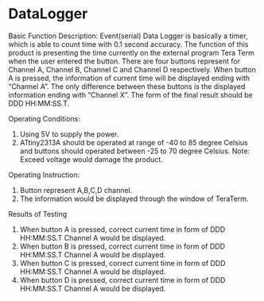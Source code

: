 # DataLogger
Basic Function Description:
Event(serial) Data Logger is basically a timer, which is able to count time with 0.1 second accuracy. The function of this product is presenting the time currently on the external program Tera Term when the user entered the button. There are four buttons represent for Channel A, Channel B, Channel C and Channel D respectively. When button A is pressed, the information of current time will be displayed ending with “Channel A”. The only difference between these buttons is the displayed information ending with “Channel X”. The form of the final result should be DDD HH:MM:SS.T.

Operating Conditions:
1. Using 5V to supply the power.
2. ATtiny2313A should be operated at range of -40 to 85 degree Celsius and buttons should operated between -25 to 70 degree Celsius.
  Note:
      Exceed voltage would damage the product.
      
Operating Instruction:
1. Button represent A,B,C,D channel.
2. The information would be displayed through the window of TeraTerm.

Results of Testing
1. When button A is pressed, correct current time in form of DDD HH:MM:SS.T Channel A would be displayed.
2. When button B is pressed, correct current time in form of DDD HH:MM:SS.T Channel A would be displayed.
3. When button C is pressed, correct current time in form of DDD HH:MM:SS.T Channel A would be displayed.
4. When button D is pressed, correct current time in form of DDD HH:MM:SS.T Channel A would be displayed.



